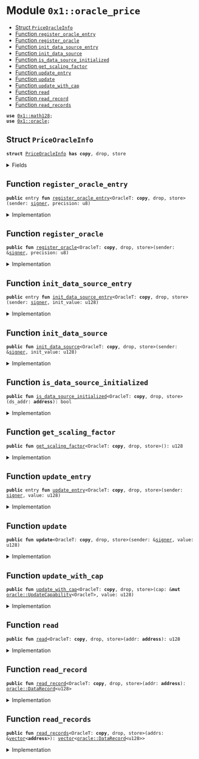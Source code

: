 
<a id="0x1_oracle_price"></a>

# Module `0x1::oracle_price`



-  [Struct `PriceOracleInfo`](#0x1_oracle_price_PriceOracleInfo)
-  [Function `register_oracle_entry`](#0x1_oracle_price_register_oracle_entry)
-  [Function `register_oracle`](#0x1_oracle_price_register_oracle)
-  [Function `init_data_source_entry`](#0x1_oracle_price_init_data_source_entry)
-  [Function `init_data_source`](#0x1_oracle_price_init_data_source)
-  [Function `is_data_source_initialized`](#0x1_oracle_price_is_data_source_initialized)
-  [Function `get_scaling_factor`](#0x1_oracle_price_get_scaling_factor)
-  [Function `update_entry`](#0x1_oracle_price_update_entry)
-  [Function `update`](#0x1_oracle_price_update)
-  [Function `update_with_cap`](#0x1_oracle_price_update_with_cap)
-  [Function `read`](#0x1_oracle_price_read)
-  [Function `read_record`](#0x1_oracle_price_read_record)
-  [Function `read_records`](#0x1_oracle_price_read_records)


<pre><code><b>use</b> <a href="../../starcoin-stdlib/doc/math128.md#0x1_math128">0x1::math128</a>;
<b>use</b> <a href="oracle.md#0x1_oracle">0x1::oracle</a>;
</code></pre>



<a id="0x1_oracle_price_PriceOracleInfo"></a>

## Struct `PriceOracleInfo`



<pre><code><b>struct</b> <a href="oracle_price.md#0x1_oracle_price_PriceOracleInfo">PriceOracleInfo</a> <b>has</b> <b>copy</b>, drop, store
</code></pre>



<details>
<summary>Fields</summary>


<dl>
<dt>
<code>scaling_factor: u128</code>
</dt>
<dd>

</dd>
</dl>


</details>

<a id="0x1_oracle_price_register_oracle_entry"></a>

## Function `register_oracle_entry`



<pre><code><b>public</b> entry <b>fun</b> <a href="oracle_price.md#0x1_oracle_price_register_oracle_entry">register_oracle_entry</a>&lt;OracleT: <b>copy</b>, drop, store&gt;(sender: <a href="../../move-stdlib/doc/signer.md#0x1_signer">signer</a>, precision: u8)
</code></pre>



<details>
<summary>Implementation</summary>


<pre><code><b>public</b> entry <b>fun</b> <a href="oracle_price.md#0x1_oracle_price_register_oracle_entry">register_oracle_entry</a>&lt;OracleT: <b>copy</b>+store+drop&gt;(sender: <a href="../../move-stdlib/doc/signer.md#0x1_signer">signer</a>, precision: u8) {
    <a href="oracle_price.md#0x1_oracle_price_register_oracle">register_oracle</a>&lt;OracleT&gt;(&sender, precision);
}
</code></pre>



</details>

<a id="0x1_oracle_price_register_oracle"></a>

## Function `register_oracle`



<pre><code><b>public</b> <b>fun</b> <a href="oracle_price.md#0x1_oracle_price_register_oracle">register_oracle</a>&lt;OracleT: <b>copy</b>, drop, store&gt;(sender: &<a href="../../move-stdlib/doc/signer.md#0x1_signer">signer</a>, precision: u8)
</code></pre>



<details>
<summary>Implementation</summary>


<pre><code><b>public</b> <b>fun</b> <a href="oracle_price.md#0x1_oracle_price_register_oracle">register_oracle</a>&lt;OracleT: <b>copy</b> + store + drop&gt;(sender: &<a href="../../move-stdlib/doc/signer.md#0x1_signer">signer</a>, precision: u8) {
    <b>let</b> scaling_factor = <a href="../../starcoin-stdlib/doc/math128.md#0x1_math128_pow">math128::pow</a>(10, (precision <b>as</b> u128));
    <a href="oracle.md#0x1_oracle_register_oracle">oracle::register_oracle</a>&lt;OracleT, <a href="oracle_price.md#0x1_oracle_price_PriceOracleInfo">PriceOracleInfo</a>&gt;(sender, <a href="oracle_price.md#0x1_oracle_price_PriceOracleInfo">PriceOracleInfo</a> {
        scaling_factor,
    });
}
</code></pre>



</details>

<a id="0x1_oracle_price_init_data_source_entry"></a>

## Function `init_data_source_entry`



<pre><code><b>public</b> entry <b>fun</b> <a href="oracle_price.md#0x1_oracle_price_init_data_source_entry">init_data_source_entry</a>&lt;OracleT: <b>copy</b>, drop, store&gt;(sender: <a href="../../move-stdlib/doc/signer.md#0x1_signer">signer</a>, init_value: u128)
</code></pre>



<details>
<summary>Implementation</summary>


<pre><code><b>public</b> entry <b>fun</b> <a href="oracle_price.md#0x1_oracle_price_init_data_source_entry">init_data_source_entry</a>&lt;OracleT: <b>copy</b>+store+drop&gt;(sender: <a href="../../move-stdlib/doc/signer.md#0x1_signer">signer</a>, init_value: u128) {
    <a href="oracle_price.md#0x1_oracle_price_init_data_source">init_data_source</a>&lt;OracleT&gt;(&sender, init_value);
}
</code></pre>



</details>

<a id="0x1_oracle_price_init_data_source"></a>

## Function `init_data_source`



<pre><code><b>public</b> <b>fun</b> <a href="oracle_price.md#0x1_oracle_price_init_data_source">init_data_source</a>&lt;OracleT: <b>copy</b>, drop, store&gt;(sender: &<a href="../../move-stdlib/doc/signer.md#0x1_signer">signer</a>, init_value: u128)
</code></pre>



<details>
<summary>Implementation</summary>


<pre><code><b>public</b> <b>fun</b> <a href="oracle_price.md#0x1_oracle_price_init_data_source">init_data_source</a>&lt;OracleT: <b>copy</b>+store+drop&gt;(sender: &<a href="../../move-stdlib/doc/signer.md#0x1_signer">signer</a>, init_value: u128) {
    <a href="oracle.md#0x1_oracle_init_data_source">oracle::init_data_source</a>&lt;OracleT, <a href="oracle_price.md#0x1_oracle_price_PriceOracleInfo">PriceOracleInfo</a>, u128&gt;(sender, init_value);
}
</code></pre>



</details>

<a id="0x1_oracle_price_is_data_source_initialized"></a>

## Function `is_data_source_initialized`



<pre><code><b>public</b> <b>fun</b> <a href="oracle_price.md#0x1_oracle_price_is_data_source_initialized">is_data_source_initialized</a>&lt;OracleT: <b>copy</b>, drop, store&gt;(ds_addr: <b>address</b>): bool
</code></pre>



<details>
<summary>Implementation</summary>


<pre><code><b>public</b> <b>fun</b> <a href="oracle_price.md#0x1_oracle_price_is_data_source_initialized">is_data_source_initialized</a>&lt;OracleT: <b>copy</b>+store+drop&gt;(ds_addr: <b>address</b>): bool {
    <a href="oracle.md#0x1_oracle_is_data_source_initialized">oracle::is_data_source_initialized</a>&lt;OracleT, u128&gt;(ds_addr)
}
</code></pre>



</details>

<a id="0x1_oracle_price_get_scaling_factor"></a>

## Function `get_scaling_factor`



<pre><code><b>public</b> <b>fun</b> <a href="oracle_price.md#0x1_oracle_price_get_scaling_factor">get_scaling_factor</a>&lt;OracleT: <b>copy</b>, drop, store&gt;(): u128
</code></pre>



<details>
<summary>Implementation</summary>


<pre><code><b>public</b> <b>fun</b> <a href="oracle_price.md#0x1_oracle_price_get_scaling_factor">get_scaling_factor</a>&lt;OracleT: <b>copy</b> + store + drop&gt;(): u128 {
    <b>let</b> info = <a href="oracle.md#0x1_oracle_get_oracle_info">oracle::get_oracle_info</a>&lt;OracleT, <a href="oracle_price.md#0x1_oracle_price_PriceOracleInfo">PriceOracleInfo</a>&gt;();
    info.scaling_factor
}
</code></pre>



</details>

<a id="0x1_oracle_price_update_entry"></a>

## Function `update_entry`



<pre><code><b>public</b> entry <b>fun</b> <a href="oracle_price.md#0x1_oracle_price_update_entry">update_entry</a>&lt;OracleT: <b>copy</b>, drop, store&gt;(sender: <a href="../../move-stdlib/doc/signer.md#0x1_signer">signer</a>, value: u128)
</code></pre>



<details>
<summary>Implementation</summary>


<pre><code><b>public</b> entry <b>fun</b> <a href="oracle_price.md#0x1_oracle_price_update_entry">update_entry</a>&lt;OracleT: <b>copy</b>+store+drop&gt;(sender: <a href="../../move-stdlib/doc/signer.md#0x1_signer">signer</a>, value: u128) {
    <b>update</b>&lt;OracleT&gt;(&sender, value);
}
</code></pre>



</details>

<a id="0x1_oracle_price_update"></a>

## Function `update`



<pre><code><b>public</b> <b>fun</b> <b>update</b>&lt;OracleT: <b>copy</b>, drop, store&gt;(sender: &<a href="../../move-stdlib/doc/signer.md#0x1_signer">signer</a>, value: u128)
</code></pre>



<details>
<summary>Implementation</summary>


<pre><code><b>public</b> <b>fun</b> <b>update</b>&lt;OracleT: <b>copy</b>+store+drop&gt;(sender: &<a href="../../move-stdlib/doc/signer.md#0x1_signer">signer</a>, value: u128) {
    <a href="oracle.md#0x1_oracle_update">oracle::update</a>&lt;OracleT, u128&gt;(sender, value);
}
</code></pre>



</details>

<a id="0x1_oracle_price_update_with_cap"></a>

## Function `update_with_cap`



<pre><code><b>public</b> <b>fun</b> <a href="oracle_price.md#0x1_oracle_price_update_with_cap">update_with_cap</a>&lt;OracleT: <b>copy</b>, drop, store&gt;(cap: &<b>mut</b> <a href="oracle.md#0x1_oracle_UpdateCapability">oracle::UpdateCapability</a>&lt;OracleT&gt;, value: u128)
</code></pre>



<details>
<summary>Implementation</summary>


<pre><code><b>public</b> <b>fun</b> <a href="oracle_price.md#0x1_oracle_price_update_with_cap">update_with_cap</a>&lt;OracleT: <b>copy</b>+store+drop&gt;(cap: &<b>mut</b> UpdateCapability&lt;OracleT&gt;, value: u128) {
    <a href="oracle.md#0x1_oracle_update_with_cap">oracle::update_with_cap</a>&lt;OracleT, u128&gt;(cap, value);
}
</code></pre>



</details>

<a id="0x1_oracle_price_read"></a>

## Function `read`



<pre><code><b>public</b> <b>fun</b> <a href="oracle_price.md#0x1_oracle_price_read">read</a>&lt;OracleT: <b>copy</b>, drop, store&gt;(addr: <b>address</b>): u128
</code></pre>



<details>
<summary>Implementation</summary>


<pre><code><b>public</b> <b>fun</b> <a href="oracle_price.md#0x1_oracle_price_read">read</a>&lt;OracleT: <b>copy</b>+store+drop&gt;(addr: <b>address</b>): u128 {
    <a href="oracle.md#0x1_oracle_read">oracle::read</a>&lt;OracleT, u128&gt;(addr)
}
</code></pre>



</details>

<a id="0x1_oracle_price_read_record"></a>

## Function `read_record`



<pre><code><b>public</b> <b>fun</b> <a href="oracle_price.md#0x1_oracle_price_read_record">read_record</a>&lt;OracleT: <b>copy</b>, drop, store&gt;(addr: <b>address</b>): <a href="oracle.md#0x1_oracle_DataRecord">oracle::DataRecord</a>&lt;u128&gt;
</code></pre>



<details>
<summary>Implementation</summary>


<pre><code><b>public</b> <b>fun</b> <a href="oracle_price.md#0x1_oracle_price_read_record">read_record</a>&lt;OracleT: <b>copy</b>+store+drop&gt;(addr: <b>address</b>): DataRecord&lt;u128&gt; {
    <a href="oracle.md#0x1_oracle_read_record">oracle::read_record</a>&lt;OracleT, u128&gt;(addr)
}
</code></pre>



</details>

<a id="0x1_oracle_price_read_records"></a>

## Function `read_records`



<pre><code><b>public</b> <b>fun</b> <a href="oracle_price.md#0x1_oracle_price_read_records">read_records</a>&lt;OracleT: <b>copy</b>, drop, store&gt;(addrs: &<a href="../../move-stdlib/doc/vector.md#0x1_vector">vector</a>&lt;<b>address</b>&gt;): <a href="../../move-stdlib/doc/vector.md#0x1_vector">vector</a>&lt;<a href="oracle.md#0x1_oracle_DataRecord">oracle::DataRecord</a>&lt;u128&gt;&gt;
</code></pre>



<details>
<summary>Implementation</summary>


<pre><code><b>public</b> <b>fun</b> <a href="oracle_price.md#0x1_oracle_price_read_records">read_records</a>&lt;OracleT: <b>copy</b>+store+drop&gt;(addrs: &<a href="../../move-stdlib/doc/vector.md#0x1_vector">vector</a>&lt;<b>address</b>&gt;): <a href="../../move-stdlib/doc/vector.md#0x1_vector">vector</a>&lt;DataRecord&lt;u128&gt;&gt; {
    <a href="oracle.md#0x1_oracle_read_records">oracle::read_records</a>&lt;OracleT, u128&gt;(addrs)
}
</code></pre>



</details>


[move-book]: https://starcoin.dev/move/book/SUMMARY
